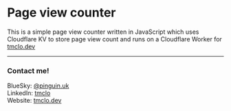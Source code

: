 # Page view counter

This is a simple page view counter written in JavaScript which uses Cloudflare KV to store page view count and runs on a Cloudflare Worker for [tmclo.dev](https://tmclo.dev)

___

### Contact me!

BlueSky: [@pinguin.uk](https://bsky.app/profile/pinguin.uk)\
LinkedIn: [tmclo](https://www.linkedin.com/in/tmclo)\
Website: [tmclo.dev](https://tmclo.dev)
